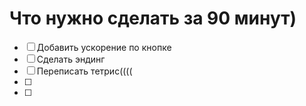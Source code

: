 
# Что нужно сделать за 90 минут)
- [ ] Добавить ускорение по кнопке
- [ ] Сделать эндинг
- [ ] Переписать тетрис((((
- [ ]
- [ ]